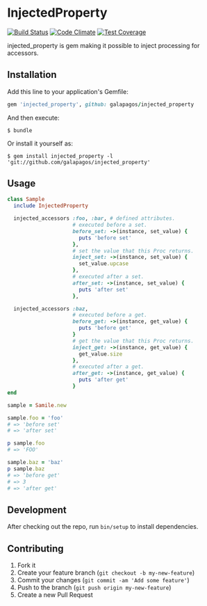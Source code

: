 # InjectedProperty

[![Build Status](https://travis-ci.org/galapagos/injected_property.svg?branch=master)](https://travis-ci.org/galapagos/injected_property)
[![Code Climate](https://codeclimate.com/github/galapagos/injected_property/badges/gpa.svg)](https://codeclimate.com/github/galapagos/injected_property)
[![Test Coverage](https://codeclimate.com/github/galapagos/injected_property/badges/coverage.svg)](https://codeclimate.com/github/galapagos/injected_property/coverage)

injected_property is gem making it possible to inject processing for accessors.

## Installation

Add this line to your application's Gemfile:

```ruby
gem 'injected_property', github: galapagos/injected_property
```

And then execute:

    $ bundle

Or install it yourself as:

    $ gem install injected_property -l 'git://github.com/galapagos/injected_property'

## Usage

```rb
class Sample
  include InjectedProperty

  injected_accessors :foo, :bar, # defined attributes.
                     # executed before a set.
                     before_set: ->(instance, set_value) {
                       puts 'before set'
                     },
                     # set the value that this Proc returns.
                     inject_set: ->(instance, set_value) {
                       set_value.upcase
                     },
                     # executed after a set.
                     after_set: ->(instance, set_value) {
                       puts 'after set'
                     },

  injected_accessors :baz,
                     # executed before a get.
                     before_get: ->(instance, get_value) {
                       puts 'before get'
                     }
                     # get the value that this Proc returns.
                     inject_get: ->(instance, get_value) {
                       get_value.size
                     },
                     # executed after a get.
                     after_get: ->(instance, get_value) {
                       puts 'after get'
                     }
end

sample = Samile.new

sample.foo = 'foo'
# => 'before set'
# => 'after set'

p sample.foo
# => 'FOO'

sample.baz = 'baz'
p sample.baz
# => 'before get'
# => 3
# => 'after get'
```

## Development

After checking out the repo, run `bin/setup` to install dependencies.

## Contributing

1. Fork it
2. Create your feature branch (`git checkout -b my-new-feature`)
3. Commit your changes (`git commit -am 'Add some feature'`)
4. Push to the branch (`git push origin my-new-feature`)
5. Create a new Pull Request

